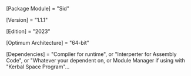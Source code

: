 
[Package Module] = "Sid"

[Version] = "1.1.1"

[Edition] = "2023"

[Optimum Architecture] = "64-bit"

[Dependencies] = "Compiler for runtime", or "Interperter for Assembly Code", or "Whatever your dependent on, or Module Manager if using with "Kerbal Space Program"...
